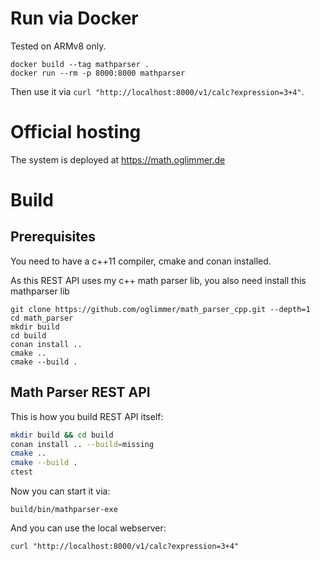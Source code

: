 # Run via Docker

Tested on ARMv8 only.

```
docker build --tag mathparser .
docker run --rm -p 8000:8000 mathparser
```

Then use it via `curl "http://localhost:8000/v1/calc?expression=3+4"`.

# Official hosting

The system is deployed at https://math.oglimmer.de

# Build

## Prerequisites

You need to have a c++11 compiler, cmake and conan installed. 

As this REST API uses my c++ math parser lib, you also need install this mathparser lib

```
git clone https://github.com/oglimmer/math_parser_cpp.git --depth=1
cd math_parser
mkdir build
cd build
conan install ..
cmake ..
cmake --build .
```

## Math Parser REST API

This is how you build REST API itself:

```bash
mkdir build && cd build
conan install .. --build=missing
cmake ..
cmake --build .
ctest
```

Now you can start it via:

```
build/bin/mathparser-exe
```

And you can use the local webserver:

```
curl "http://localhost:8000/v1/calc?expression=3+4"
```
